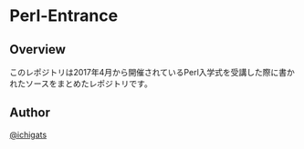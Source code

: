 # Perl-Entrance

## Overview
    
このレポジトリは2017年4月から開催されているPerl入学式を受講した際に書かれたソースをまとめたレポジトリです。
    
## Author
    
[@ichigats](https://twitter.com/ichigats)
